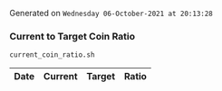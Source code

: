 Generated on `Wednesday 06-October-2021 at 20:13:28`

### Current to Target Coin Ratio
`current_coin_ratio.sh`

Date|Current|Target|Ratio
---|---|---|---
